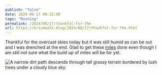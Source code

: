 ```yaml
---
publish: "false"
date: 2024-08-17 09:15:00
tags: "Running"
permalink: /2024/08/17/thankful-for-the
url: https://ericmwalk.blog/2024/08/17/thankful-for-the.html
---
```


Thankful for the overcast skies today but it was still humid as can be out and I was drenched at the end. Glad to get these [miles](https://strava.com/activities/12170597794) done even though I am still not sure what the build up of miles will be for yet.

![A narrow dirt path descends through tall grassy terrain bordered by lush trees under a cloudy blue sky.](https://ericmwalk.blog/uploads/2024/img-1569.jpeg)